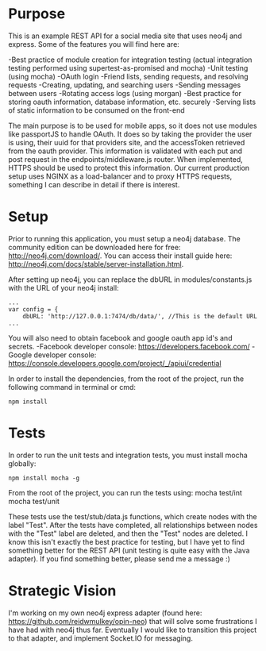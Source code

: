 Purpose
==============
This is an example REST API for a social media site that uses neo4j and express. Some of the features you will find here are:

-Best practice of module creation for integration testing (actual integration testing performed using supertest-as-promised and mocha)
-Unit testing (using mocha)
-OAuth login 
-Friend lists, sending requests, and resolving requests
-Creating, updating, and searching users
-Sending messages between users
-Rotating access logs (using morgan)
-Best practice for storing oauth information, database information, etc. securely
-Serving lists of static information to be consumed on the front-end

The main purpose is to be used for mobile apps, so it does not use modules like passportJS to handle OAuth. It does so by taking the provider the user is using, their uuid for that providers site, and the accessToken retrieved from the oauth provider. This information is validated with each put and post request in the endpoints/middleware.js router. When implemented, HTTPS should be used to protect this information. Our current production setup uses NGINX as a load-balancer and to proxy HTTPS requests, something I can describe in detail if there is interest.

Setup
==============
Prior to running this application, you must setup a neo4j database. The community edition can be downloaded here for free: http://neo4j.com/download/. You can access their install guide here: http://neo4j.com/docs/stable/server-installation.html.

After setting up neo4j, you can replace the dbURL in modules/constants.js with the URL of your neo4j install:

	...
	var config = {
		dbURL: 'http://127.0.0.1:7474/db/data/', //This is the default URL
	...

You will also need to obtain facebook and google oauth app id's and secrets.
-Facebook developer console: https://developers.facebook.com/
-Google developer console: https://console.developers.google.com/project/_/apiui/credential

In order to install the dependencies, from the root of the project, run the following command in terminal or cmd:

	npm install

Tests
==============
In order to run the unit tests and integration tests, you must install mocha globally:
	
	npm install mocha -g

From the root of the project, you can run the tests	using:
	mocha test/int
	mocha test/unit

These tests use the test/stub/data.js functions, which create nodes with the label "Test". After the tests have completed, all relationships between nodes with the "Test" label are deleted, and then the "Test" nodes are deleted. I know this isn't exactly the best practice for testing, but I have yet to find something better for the REST API (unit testing is quite easy with the Java adapter). If you find something better, please send me a message :)

Strategic Vision
==============
I'm working on my own neo4j express adapter (found here: https://github.com/reidwmulkey/opin-neo) that will solve some frustrations I have had with neo4j thus far. Eventually I would like to transition this project to that adapter, and implement Socket.IO for messaging.